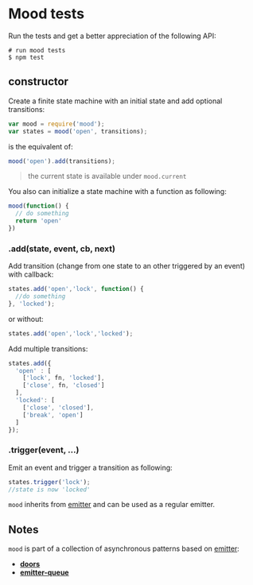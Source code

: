 # Mood tests

Run the tests and get a better appreciation of the following API:

```shell
# run mood tests
$ npm test
```

## constructor

Create a finite state machine with an initial state and add optional transitions:

```js
var mood = require('mood');
var states = mood('open', transitions);
```

is the equivalent of:

```js
mood('open').add(transitions);
```

 > the current state is available under `mood.current`

You also can initialize a state machine with a function as following:

```js
mood(function() {
  // do something
  return 'open'
})
```

### .add(state, event, cb, next)

 Add transition (change from one state to an other triggered by an event) with callback:

```js
states.add('open','lock', function() {
  //do something
}, 'locked');
```
 or without:

```js
states.add('open','lock','locked');
```

 Add multiple transitions:

```js
states.add({
  'open' : [
    ['lock', fn, 'locked'],
    ['close', fn, 'closed']
  ],
  'locked': [
    ['close', 'closed'],
    ['break', 'open']
  ]
});
```

### .trigger(event, ...)

  Emit an event and trigger a transition  as following:

```js
states.trigger('lock');
//state is now 'locked'
```

  `mood` inherits from [emitter](http://github.com/bredele/zeroin) and can be used as a regular emitter.


## Notes

`mood` is part of a collection of asynchronous patterns based on [emitter](http://github.com/component/emitter):
  - **[doors](http://github.com/bredele/doors)**
  - **[emitter-queue](http://github.com/bredele/emitter-queue)**
